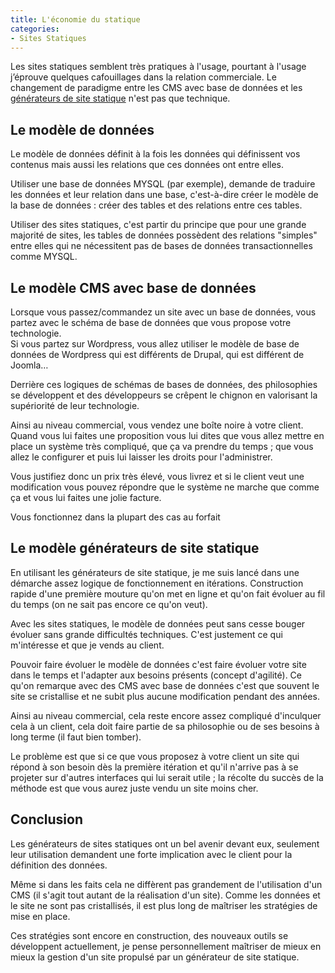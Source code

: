 ```yaml
---
title: L'économie du statique
categories:
- Sites Statiques
---
```


Les sites statiques semblent très pratiques à l'usage, pourtant à l'usage j’éprouve quelques cafouillages dans la relation commerciale. Le changement de paradigme entre les CMS avec base de données et les [générateurs de site statique](/generateur-site-statique/) n'est pas que technique.

## Le modèle de données

Le modèle de données définit à la fois les données qui définissent vos contenus mais aussi les relations que ces données ont entre elles.

Utiliser une base de données MYSQL (par exemple), demande de traduire les données et leur relation dans une base, c'est-à-dire créer le modèle de la base de données : créer des tables et des relations entre ces tables.

Utiliser des sites statiques, c'est partir du principe que pour une grande majorité de sites, les tables de données possèdent des relations "simples" entre elles qui ne nécessitent pas de bases de données transactionnelles comme MYSQL. 

## Le modèle CMS avec base de données

Lorsque vous passez/commandez un site avec un base de données, vous partez avec le schéma de base de données que vous propose votre technologie.  
Si vous partez sur Wordpress, vous allez utiliser le modèle de base de données de Wordpress qui est différents de Drupal, qui est différent de Joomla…

Derrière ces logiques de schémas de bases de données, des philosophies se développent et des développeurs se crêpent le chignon en valorisant la supériorité de leur technologie.

Ainsi au niveau commercial, vous vendez une boîte noire à votre client. Quand vous lui faites une proposition vous lui dites que vous allez mettre en place un système très compliqué, que ça va prendre du temps ; que vous allez le configurer et puis lui laisser les droits pour l'administrer.

Vous justifiez donc un prix très élevé, vous livrez et si le client veut une modification vous pouvez répondre que le système ne marche que comme ça et vous lui faites une jolie facture.

Vous fonctionnez dans la plupart des cas au forfait

## Le modèle générateurs de site statique

En utilisant les générateurs de site statique, je me suis lancé dans une démarche assez logique de fonctionnement en itérations. Construction rapide d'une première mouture qu'on met en ligne et qu'on fait évoluer au fil du temps (on ne sait pas encore ce qu'on veut).

Avec les sites statiques, le modèle de données peut sans cesse bouger évoluer sans grande difficultés techniques. C'est justement ce qui m'intéresse et que je vends au client.

Pouvoir faire évoluer le modèle de données c'est faire évoluer votre site dans le temps et l'adapter aux besoins présents (concept d'agilité). Ce qu'on remarque avec des CMS avec base de données c'est que souvent le site se cristallise et ne subit plus aucune modification pendant des années.

Ainsi au niveau commercial, cela reste encore assez compliqué d'inculquer cela à un client, cela doit faire partie de sa philosophie ou de ses besoins à long terme (il faut bien tomber).

Le problème est que si ce que vous proposez à votre client un site qui répond à son besoin dès la première itération et qu'il n'arrive pas à se projeter sur d'autres interfaces qui lui serait utile ; la récolte du succès de la méthode est que vous aurez juste vendu un site moins cher.

## Conclusion

Les générateurs de sites statiques ont un bel avenir devant eux, seulement leur utilisation demandent une forte implication avec le client pour la définition des données.

Même si dans les faits cela ne diffèrent pas grandement de l'utilisation d'un CMS (il s'agit tout autant de la réalisation d'un site). Comme les données et le site ne sont pas cristallisés, il est plus long de maîtriser les stratégies de mise en place.

Ces stratégies sont encore en construction, des nouveaux outils se développent actuellement, je pense personnellement maîtriser de mieux en mieux la gestion d'un site propulsé par un générateur de site statique.

